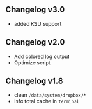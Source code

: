 ## Changelog v3.0
- added KSU support

## Changelog v2.0
- Add colored log output
- Optimize script

## Changelog v1.8
- clean `/data/system/dropbox/*`
- info total cache in `terminal`